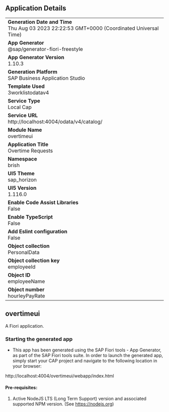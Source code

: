 ## Application Details
|               |
| ------------- |
|**Generation Date and Time**<br>Thu Aug 03 2023 22:22:53 GMT+0000 (Coordinated Universal Time)|
|**App Generator**<br>@sap/generator-fiori-freestyle|
|**App Generator Version**<br>1.10.3|
|**Generation Platform**<br>SAP Business Application Studio|
|**Template Used**<br>3worklistodatav4|
|**Service Type**<br>Local Cap|
|**Service URL**<br>http://localhost:4004/odata/v4/catalog/
|**Module Name**<br>overtimeui|
|**Application Title**<br>Overtime Requests|
|**Namespace**<br>brish|
|**UI5 Theme**<br>sap_horizon|
|**UI5 Version**<br>1.116.0|
|**Enable Code Assist Libraries**<br>False|
|**Enable TypeScript**<br>False|
|**Add Eslint configuration**<br>False|
|**Object collection**<br>PersonalData|
|**Object collection key**<br>employeeId|
|**Object ID**<br>employeeName|
|**Object number**<br>hourleyPayRate|

## overtimeui

A Fiori application.

### Starting the generated app

-   This app has been generated using the SAP Fiori tools - App Generator, as part of the SAP Fiori tools suite.  In order to launch the generated app, simply start your CAP project and navigate to the following location in your browser:

http://localhost:4004/overtimeui/webapp/index.html

#### Pre-requisites:

1. Active NodeJS LTS (Long Term Support) version and associated supported NPM version.  (See https://nodejs.org)


